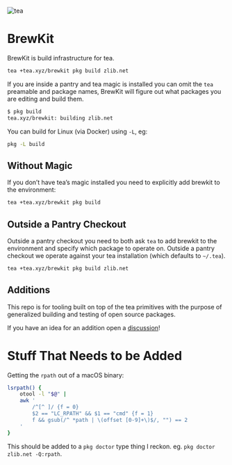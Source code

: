 ![tea](https://tea.xyz/banner.png)

# BrewKit

BrewKit is build infrastructure for tea.

```sh
tea +tea.xyz/brewkit pkg build zlib.net
```

If you are inside a pantry and tea magic is installed you can omit the `tea`
preamable and package names, BrewKit will figure out what packages you are
editing and build them.

```sh
$ pkg build
tea.xyz/brewkit: building zlib.net
```

You can build for Linux (via Docker) using `-L`, eg:

```sh
pkg -L build
```

## Without Magic

If you don’t have tea’s magic installed you need to explicitly add brewkit to
the environment:

```sh
tea +tea.xyz/brewkit pkg build
```

## Outside a Pantry Checkout

Outside a pantry checkout you need to both ask `tea` to add brewkit to the
environment and specify which package to operate on. Outside a pantry checkout
we operate against your tea installation (which defaults to `~/.tea`).

```sh
tea +tea.xyz/brewkit pkg build zlib.net
```

## Additions

This repo is for tooling built on top of the tea primitives with the purpose
of generalized building and testing of open source packages.

If you have an idea for an addition open a [discussion]!

[discussion]: https://github.com/orgs/teaxyz/discussions

# Stuff That Needs to be Added

Getting the `rpath` out of a macOS binary:

```sh
lsrpath() {
    otool -l "$@" |
    awk '
        /^[^ ]/ {f = 0}
        $2 == "LC_RPATH" && $1 == "cmd" {f = 1}
        f && gsub(/^ *path | \(offset [0-9]+\)$/, "") == 2
    '
}
```

This should be added to a `pkg doctor` type thing I reckon. eg.
`pkg doctor zlib.net -Q:rpath`.
